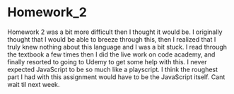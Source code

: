# Homework_2
Homework 2 was a bit more difficult then I thought it would be. I originally
thought that I would be able to breeze through this, then I realized that I
truly knew nothing about this language and I was a bit stuck. I read through the
textbook a few times then I did the live work on code academy, and finally
resorted to going to Udemy to get some help with this. I never expected
JavaScript to be so much like a playscript. I think the roughest part I had with
this assignment would have to be the JavaScript itself. Cant wait til next week.
